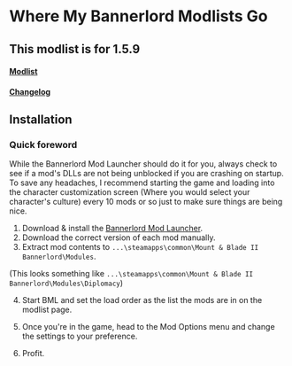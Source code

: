 # Where My Bannerlord Modlists Go

## **This modlist is for 1.5.9**

#### [Modlist]
[Modlist]: https://github.com/ButAScratch/BannerlordModlists/blob/Gohandhi-Modified/MODLIST.md

#### [Changelog]
[Changelog]:https://github.com/ButAScratch/BannerlordModlists/blob/Gohandhi-Modified/CHANGELOG.md


## Installation

### Quick foreword

While the Bannerlord Mod Launcher should do it for you, always check to see if a mod's DLLs are not being unblocked if you are crashing on startup.
To save any headaches, I recommend starting the game and loading into the character customization screen (Where you would select your character's culture) every 10 mods or so just to make sure things are being nice.

[Bannerlord Mod Launcher]: https://www.nexusmods.com/mountandblade2bannerlord/mods/265
1. Download & install the [Bannerlord Mod Launcher].
2. Download the correct version of each mod manually.
3. Extract mod contents to `...\steamapps\common\Mount & Blade II Bannerlord\Modules`. 

(This looks something like `...\steamapps\common\Mount & Blade II Bannerlord\Modules\Diplomacy`)

4. Start BML and set the load order as the list the mods are in on the modlist page.

5. Once you're in the game, head to the Mod Options menu and change the settings to your preference.

6. Profit.
